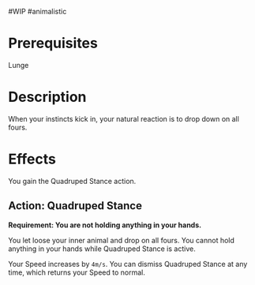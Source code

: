 #WIP #animalistic

# Prerequisites

Lunge

# Description

When your instincts kick in, your natural reaction is to drop down on all fours.

# Effects

You gain the Quadruped Stance action.

## Action: Quadruped Stance

**Requirement: You are not holding anything in your hands.**

You let loose your inner animal and drop on all fours. You cannot hold anything in your hands while Quadruped Stance is active.

Your Speed increases by `4m/s`. You can dismiss Quadruped Stance at any time, which returns your Speed to normal.